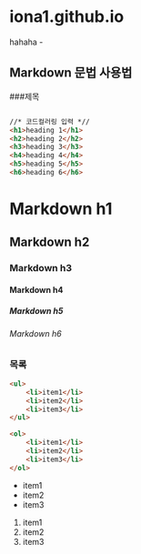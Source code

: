 # iona1.github.io
hahaha -


## Markdown 문법 사용법

###제목


```html

//* 코드컬러링 입력 *//
<h1>heading 1</h1>
<h2>heading 2</h2>
<h3>heading 3</h3>
<h4>heading 4</h4>
<h5>heading 5</h5>
<h6>heading 6</h6>

``` 



# Markdown h1
## Markdown h2
### Markdown h3
#### Markdown h4
##### Markdown h5
###### Markdown h6



### 목록

```html
<ul>
	<li>item1</li>
	<li>item2</li>
	<li>item3</li>
</ul>

<ol>
	<li>item1</li>
	<li>item2</li>
	<li>item3</li>
</ol>
```


- item1
- item2
- item3

1. item1
1. item2
1. item3























